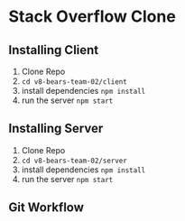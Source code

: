 # Stack Overflow Clone

## Installing Client
1. Clone Repo
2. `cd v8-bears-team-02/client`
2. install dependencies `npm install`
3. run the server `npm start`

## Installing Server
1. Clone Repo
2. `cd v8-bears-team-02/server`
2. install dependencies `npm install`
3. run the server `npm start`

## Git Workflow
